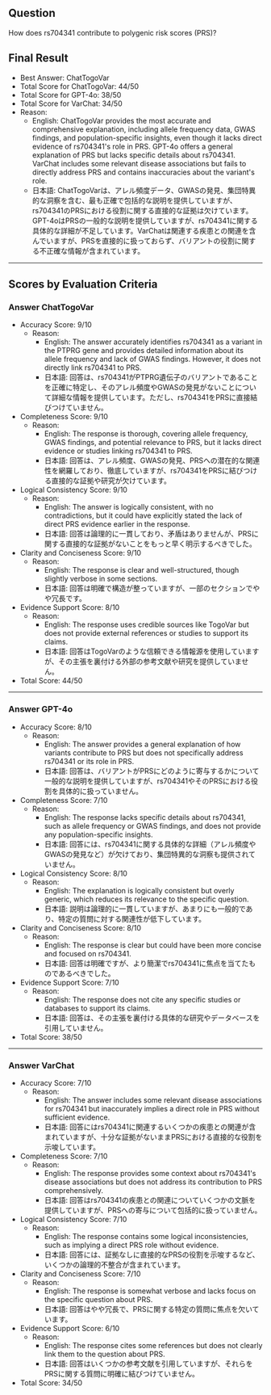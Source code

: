 ## Question

How does rs704341 contribute to polygenic risk scores (PRS)?

## Final Result

- Best Answer: ChatTogoVar
- Total Score for ChatTogoVar: 44/50
- Total Score for GPT-4o: 38/50
- Total Score for VarChat: 34/50
- Reason:
  - English: ChatTogoVar provides the most accurate and comprehensive explanation, including allele frequency data, GWAS findings, and population-specific insights, even though it lacks direct evidence of rs704341's role in PRS. GPT-4o offers a general explanation of PRS but lacks specific details about rs704341. VarChat includes some relevant disease associations but fails to directly address PRS and contains inaccuracies about the variant's role.
  - 日本語: ChatTogoVarは、アレル頻度データ、GWASの発見、集団特異的な洞察を含む、最も正確で包括的な説明を提供していますが、rs704341のPRSにおける役割に関する直接的な証拠は欠けています。GPT-4oはPRSの一般的な説明を提供していますが、rs704341に関する具体的な詳細が不足しています。VarChatは関連する疾患との関連を含んでいますが、PRSを直接的に扱っておらず、バリアントの役割に関する不正確な情報が含まれています。

---

## Scores by Evaluation Criteria

### Answer ChatTogoVar
- Accuracy Score: 9/10
  - Reason: 
    - English: The answer accurately identifies rs704341 as a variant in the PTPRG gene and provides detailed information about its allele frequency and lack of GWAS findings. However, it does not directly link rs704341 to PRS.
    - 日本語: 回答は、rs704341がPTPRG遺伝子のバリアントであることを正確に特定し、そのアレル頻度やGWASの発見がないことについて詳細な情報を提供しています。ただし、rs704341をPRSに直接結びつけていません。
- Completeness Score: 9/10
  - Reason: 
    - English: The response is thorough, covering allele frequency, GWAS findings, and potential relevance to PRS, but it lacks direct evidence or studies linking rs704341 to PRS.
    - 日本語: 回答は、アレル頻度、GWASの発見、PRSへの潜在的な関連性を網羅しており、徹底していますが、rs704341をPRSに結びつける直接的な証拠や研究が欠けています。
- Logical Consistency Score: 9/10
  - Reason: 
    - English: The answer is logically consistent, with no contradictions, but it could have explicitly stated the lack of direct PRS evidence earlier in the response.
    - 日本語: 回答は論理的に一貫しており、矛盾はありませんが、PRSに関する直接的な証拠がないことをもっと早く明示するべきでした。
- Clarity and Conciseness Score: 9/10
  - Reason: 
    - English: The response is clear and well-structured, though slightly verbose in some sections.
    - 日本語: 回答は明確で構造が整っていますが、一部のセクションでやや冗長です。
- Evidence Support Score: 8/10
  - Reason: 
    - English: The response uses credible sources like TogoVar but does not provide external references or studies to support its claims.
    - 日本語: 回答はTogoVarのような信頼できる情報源を使用していますが、その主張を裏付ける外部の参考文献や研究を提供していません。
- Total Score: 44/50

---

### Answer GPT-4o
- Accuracy Score: 8/10
  - Reason: 
    - English: The answer provides a general explanation of how variants contribute to PRS but does not specifically address rs704341 or its role in PRS.
    - 日本語: 回答は、バリアントがPRSにどのように寄与するかについて一般的な説明を提供していますが、rs704341やそのPRSにおける役割を具体的に扱っていません。
- Completeness Score: 7/10
  - Reason: 
    - English: The response lacks specific details about rs704341, such as allele frequency or GWAS findings, and does not provide any population-specific insights.
    - 日本語: 回答には、rs704341に関する具体的な詳細（アレル頻度やGWASの発見など）が欠けており、集団特異的な洞察も提供されていません。
- Logical Consistency Score: 8/10
  - Reason: 
    - English: The explanation is logically consistent but overly generic, which reduces its relevance to the specific question.
    - 日本語: 説明は論理的に一貫していますが、あまりにも一般的であり、特定の質問に対する関連性が低下しています。
- Clarity and Conciseness Score: 8/10
  - Reason: 
    - English: The response is clear but could have been more concise and focused on rs704341.
    - 日本語: 回答は明確ですが、より簡潔でrs704341に焦点を当てたものであるべきでした。
- Evidence Support Score: 7/10
  - Reason: 
    - English: The response does not cite any specific studies or databases to support its claims.
    - 日本語: 回答は、その主張を裏付ける具体的な研究やデータベースを引用していません。
- Total Score: 38/50

---

### Answer VarChat
- Accuracy Score: 7/10
  - Reason: 
    - English: The answer includes some relevant disease associations for rs704341 but inaccurately implies a direct role in PRS without sufficient evidence.
    - 日本語: 回答にはrs704341に関連するいくつかの疾患との関連が含まれていますが、十分な証拠がないままPRSにおける直接的な役割を示唆しています。
- Completeness Score: 7/10
  - Reason: 
    - English: The response provides some context about rs704341's disease associations but does not address its contribution to PRS comprehensively.
    - 日本語: 回答はrs704341の疾患との関連についていくつかの文脈を提供していますが、PRSへの寄与について包括的に扱っていません。
- Logical Consistency Score: 7/10
  - Reason: 
    - English: The response contains some logical inconsistencies, such as implying a direct PRS role without evidence.
    - 日本語: 回答には、証拠なしに直接的なPRSの役割を示唆するなど、いくつかの論理的不整合が含まれています。
- Clarity and Conciseness Score: 7/10
  - Reason: 
    - English: The response is somewhat verbose and lacks focus on the specific question about PRS.
    - 日本語: 回答はやや冗長で、PRSに関する特定の質問に焦点を欠いています。
- Evidence Support Score: 6/10
  - Reason: 
    - English: The response cites some references but does not clearly link them to the question about PRS.
    - 日本語: 回答はいくつかの参考文献を引用していますが、それらをPRSに関する質問に明確に結びつけていません。
- Total Score: 34/50